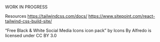 WORK IN PROGRESS

Resources
https://tailwindcss.com/docs/
https://www.sitepoint.com/react-tailwind-css-build-site/

“Free Black & White Social Media Icons icon pack” by Icons By Alfredo is licensed under CC BY 3.0